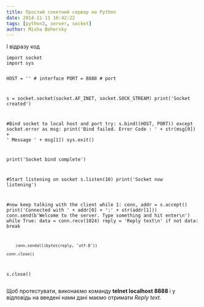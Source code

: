 ```yaml
---
title: Простий сокетний сервер на Python
date: 2014-11-11 16:42:22
tags: [python3, server, socket]
author: Misha Behersky
---
```


<p>
 І відразу код
</p>
<pre>
<code class="language-python">import socket
import sys
 
HOST = ''  # interface
PORT = 8888  # port
 
s = socket.socket(socket.AF_INET, socket.SOCK_STREAM)
print('Socket created')
 
#Bind socket to local host and port
try:
    s.bind((HOST, PORT))
except socket.error as msg:
    print('Bind failed. Error Code : ' + str(msg[0]) + ' Message ' + msg[1])
    sys.exit()
     
print('Socket bind complete')
 
#Start listening on socket
s.listen(10)
print('Socket now listening')
 
#now keep talking with the client
while 1:
    conn, addr = s.accept()
    print('Connected with ' + addr[0] + ':' + str(addr[1]))
    conn.send(b'Welcome to the server. Type something and hit enter\n')
    while True:
        data = conn.recv(1024)
        reply = 'Reply text\n'
        if not data: 
            break
     
        conn.sendall(bytes(reply, 'utf-8'))

    conn.close()
     
s.close()</code></pre>
<p>
 Щоб протестувати, виконаємо команду
 <strong>
  telnet localhost 8888
 </strong>
 і у відповідь на введені нами дані маємо отримати
 <em>
  Reply text.
 </em>
</p>
